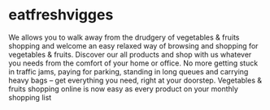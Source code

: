 # eatfreshvigges
We allows you to walk away from the drudgery of vegetables &amp; fruits shopping and welcome an easy relaxed way of browsing and shopping for vegetables &amp; fruits. Discover our all products and shop with us whatever you needs from the comfort of your home or office. No more getting stuck in traffic jams, paying for parking, standing in long queues and carrying heavy bags – get everything you need, right at your doorstep. Vegetables &amp; fruits shopping online is now easy as every product on your monthly shopping list
